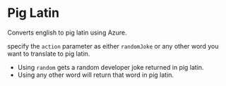 # Pig Latin
Converts english to pig latin using Azure.

specify the ```action``` parameter as either ```randomJoke``` or any other word you want to translate to pig latin.
- Using ```random``` gets a random developer joke returned in pig latin.
- Using any other word will return that word in pig latin.
